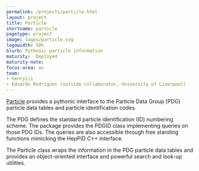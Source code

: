 ```yaml
---
permalink: /projects/particle.html
layout: project
title: Particle
shortname: particle
pagetype: project
image: logos/particle.svg
logowidth: 50%
blurb: Pythonic particle information
maturity:  Deployed
maturity-note:
focus-area: as
team:
- henryiii
- Eduardo Rodrigues (outside collaborator, University of Liverpool)
---
```


[Particle](https://github.com/scikit-hep/particle) provides a pythonic interface to the Particle Data Group (PDG) particle data tables and particle identification codes.

The PDG defines the standard particle identification (ID) numbering scheme. The package provides the PDGID class implementing queries on those PDG IDs. The queries are also accessible through free standing functions mimicking the HepPID C++ interface.

The Particle class wraps the information in the PDG particle data tables and provides an object-oriented interface and powerful search and look-up utilities.
